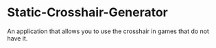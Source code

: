 # Static-Crosshair-Generator
An application that allows you to use the crosshair in games that do not have it.

